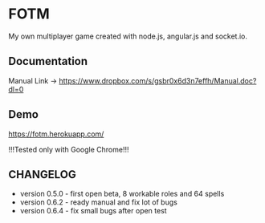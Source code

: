 FOTM
============

My own multiplayer game created with node.js, angular.js and socket.io.


Documentation
-------------

Manual Link -> https://www.dropbox.com/s/gsbr0x6d3n7effh/Manual.doc?dl=0


Demo
----

https://fotm.herokuapp.com/

!!!Tested only with Google Chrome!!!


CHANGELOG
---------

- version 0.5.0 - first open beta, 8 workable roles and 64 spells
- version 0.6.2 - ready manual and fix lot of bugs
- version 0.6.4 - fix small bugs after open test

